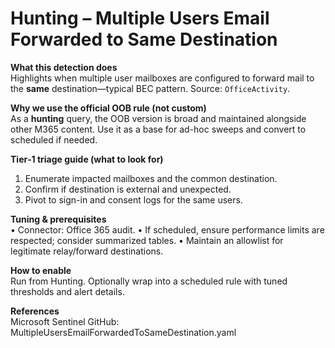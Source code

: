 # Hunting – Multiple Users Email Forwarded to Same Destination

**What this detection does**  
Highlights when multiple user mailboxes are configured to forward mail to the **same** destination—typical BEC pattern. Source: `OfficeActivity`.

**Why we use the official OOB rule (not custom)**  
As a **hunting** query, the OOB version is broad and maintained alongside other M365 content. Use it as a base for ad-hoc sweeps and convert to scheduled if needed.

**Tier‑1 triage guide (what to look for)**  
1) Enumerate impacted mailboxes and the common destination.
2) Confirm if destination is external and unexpected.
3) Pivot to sign-in and consent logs for the same users.

**Tuning & prerequisites**  
• Connector: Office 365 audit.
• If scheduled, ensure performance limits are respected; consider summarized tables.
• Maintain an allowlist for legitimate relay/forward destinations.

**How to enable**  
Run from Hunting. Optionally wrap into a scheduled rule with tuned thresholds and alert details.

**References**  
Microsoft Sentinel GitHub: MultipleUsersEmailForwardedToSameDestination.yaml
